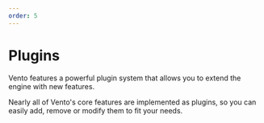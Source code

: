 ```yaml
---
order: 5
---
```


# Plugins

Vento features a powerful plugin system that allows you to extend the engine
with new features.

Nearly all of Vento's core features are implemented as plugins,
so you can easily add, remove or modify them to fit your needs.
